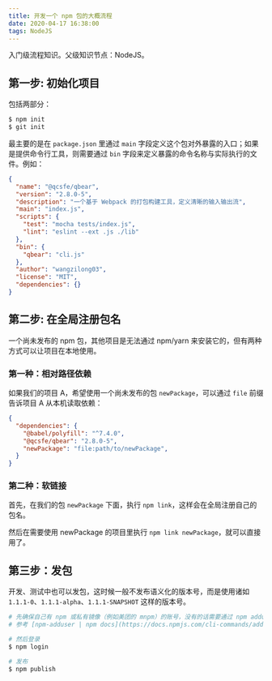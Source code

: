 ```yaml
---
title: 开发一个 npm 包的大概流程
date: 2020-04-17 16:38:00
tags: NodeJS
---
```


入门级流程知识。父级知识节点：NodeJS。

<!-- more -->

## 第一步: 初始化项目

包括两部分：

```bash
$ npm init
$ git init
```

最主要的是在 `package.json` 里通过 `main` 字段定义这个包对外暴露的入口；如果是提供命令行工具，则需要通过 `bin` 字段来定义暴露的命令名称与实际执行的文件。例如：

```json
{
  "name": "@qcsfe/qbear",
  "version": "2.8.0-5",
  "description": "一个基于 Webpack 的打包构建工具，定义清晰的输入输出流",
  "main": "index.js",
  "scripts": {
    "test": "mocha tests/index.js",
    "lint": "eslint --ext .js ./lib"
  },
  "bin": {
    "qbear": "cli.js"
  },
  "author": "wangzilong03",
  "license": "MIT",
  "dependencies": {}
}
```

## 第二步: 在全局注册包名

一个尚未发布的 npm 包，其他项目是无法通过 npm/yarn 来安装它的，但有两种方式可以让项目在本地使用。

### 第一种：相对路径依赖

如果我们的项目 A，希望使用一个尚未发布的包 `newPackage`，可以通过 `file` 前缀告诉项目 A 从本机读取依赖：

```json
{
  "dependencies": {
    "@babel/polyfill": "^7.4.0",
    "@qcsfe/qbear": "2.8.0-5",
    "newPackage": "file:path/to/newPackage",
  }
}
```

### 第二种：软链接

首先，在我们的包 `newPackage` 下面，执行 `npm link`，这样会在全局注册自己的包名。

然后在需要使用 newPackage 的项目里执行 `npm link newPackage`，就可以直接用了。

## 第三步：发包

开发、测试中也可以发包，这时候一般不发布语义化的版本号，而是使用诸如 `1.1.1-0`、`1.1.1-alpha`、`1.1.1-SNAPSHOT` 这样的版本号。

```bash
# 先确保自己有 npm 或私有镜像（例如美团的 mnpm）的账号，没有的话需要通过 npm adduser 来注册
# 参考 [npm-adduser | npm docs](https://docs.npmjs.com/cli-commands/adduser.html)

# 然后登录
$ npm login

# 发布
$ npm publish
```
